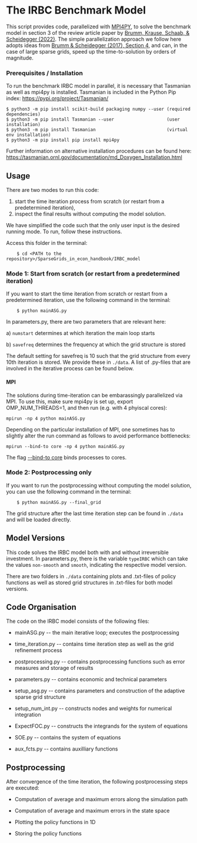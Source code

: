 # The IRBC Benchmark Model

This script provides code, parallelized with [MPI4PY](https://mpi4py.readthedocs.io/en/stable/), to solve the benchmark model in section 3 of the review article paper by [Brumm, Krause, Schaab, & Scheidegger (2022)](https://papers.ssrn.com/sol3/papers.cfm?abstract_id=3979412). The simple parallelization approach we follow here adopts ideas from [Brumm & Scheidegger (2017), Section 4](https://onlinelibrary.wiley.com/doi/abs/10.3982/ECTA12216), and can, in the case of large sparse grids, speed up the time-to-solution by orders of magnitude.

### Prerequisites / Installation

To run the benchmark IRBC model in parallel, it is necessary that Tasmanian as well as mpi4py is installed. Tasmanian is included in the
Python Pip index: https://pypi.org/project/Tasmanian/

```shell
$ python3 -m pip install scikit-build packaging numpy --user (required dependencies)
$ python3 -m pip install Tasmanian --user                    (user installation)
$ python3 -m pip install Tasmanian                           (virtual env installation) 
$ python3 -m pip install pip install mpi4py                  
```
Further information on alternative installation procedures can be found here: https://tasmanian.ornl.gov/documentation/md_Doxygen_Installation.html

## Usage
There are two modes to run this code:

   1. start the time iteration process from scratch (or restart from a predetermined iteration),
   2. inspect the final results without computing the model solution.

We have simplified the code such that the only user input is the desired running mode. To run, follow
these instructions.

Access this folder in the terminal:

```shell
    $ cd <PATH to the repository>/SparseGrids_in_econ_handbook/IRBC_model
```

### Mode 1: Start from scratch (or restart from a predetermined iteration)
If you want to start the time iteration from scratch or restart from a predetermined iteration, use the
following command in the terminal:

```shell
    $ python mainASG.py
```
In parameters.py, there are two parameters that are relevant here:

a) `numstart` determines at which iteration the main loop starts

b) `savefreq` determines the frequency at which the grid structure is stored

The default setting for savefreq is 10 such that the grid structure from every 10th iteration is stored. 
We provide these in `./data`. A list of .py-files that are involved in the iterative process can be found below.


#### MPI

The solutions during time-iteration can be embarassingly parallelized via MPI. To use this,
make sure mpi4py is set up, export OMP_NUM_THREADS=1, and then run (e.g. with 4 phyiscal cores):

```
mpirun -np 4 python mainASG.py
```

Depending on the particular installation of MPI, one sometimes has to slightly alter the run command as follows to avoid performance bottlenecks:
```
mpirun --bind-to core -np 4 python mainASG.py
```
The flag [--bind-to core](https://www.open-mpi.org/doc/v3.0/man1/mpirun.1.php) binds processes to cores.


### Mode 2: Postprocessing only
If you want to run the postprocessing without computing the model solution, you can use the following
command in the terminal:

```shell
    $ python mainASG.py --final_grid
```
The grid structure after the last time iteration step can be found in `./data` and will be loaded directly.


## Model Versions

This code solves the IRBC model both with and without irreversible investment. In parameters.py, there is the 
variable `typeIRBC` which can take the values `non-smooth` and `smooth`, indicating the respective model version.

There are two folders in `./data` containing plots and .txt-files of policy functions as well as stored grid
structures in .txt-files for both model versions.


## Code Organisation

The code on the IRBC model consists of the following files:

- mainASG.py        -- the main iterative loop; executes the postprocessing

- time_iteration.py -- contains time iteration step as well as the grid refinement process

- postprocessing.py -- contains postprocessing functions such as error measures and storage of results

- parameters.py     -- contains economic and technical parameters

- setup_asg.py      -- contains parameters and construction of the adaptive sparse grid structure

- setup_num_int.py  -- constructs nodes and weights for numerical integration

- ExpectFOC.py      -- constructs the integrands for the system of equations

- SOE.py            -- contains the system of equations

- aux_fcts.py       -- contains auxilliary functions


## Postprocessing

After convergence of the time iteration, the following postprocessing steps are executed:
    
- Computation of average and maximum errors along the simulation path
   
- Computation of average and maximum errors in the state space
    
- Plotting the policy functions in 1D
    
- Storing the policy functions


